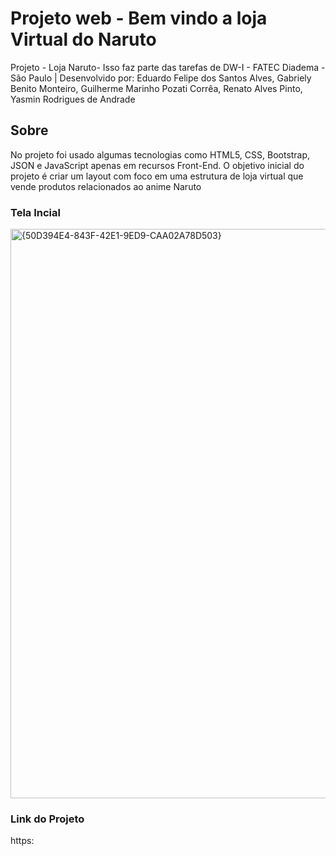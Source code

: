 # Projeto web -  Bem vindo a loja Virtual do Naruto
Projeto - Loja Naruto- Isso faz parte das tarefas de DW-I - FATEC Diadema - São Paulo |  Desenvolvido por: Eduardo Felipe dos Santos Alves, Gabriely Benito Monteiro, Guilherme Marinho Pozati Corrêa, Renato Alves Pinto, Yasmin Rodrigues de Andrade

## Sobre
No projeto foi usado algumas tecnologias como HTML5, CSS, Bootstrap, JSON e JavaScript apenas em recursos Front-End. O objetivo inicial do projeto é criar um layout com foco em uma estrutura de loja virtual que vende produtos relacionados ao anime Naruto

### Tela Incial
<img width="1920" height="911" alt="{50D394E4-843F-42E1-9ED9-CAA02A78D503}" src="https://github.com/user-attachments/assets/bfd00175-4d94-4c35-8c02-dff940f0aa97" />



### Link do Projeto
https:
